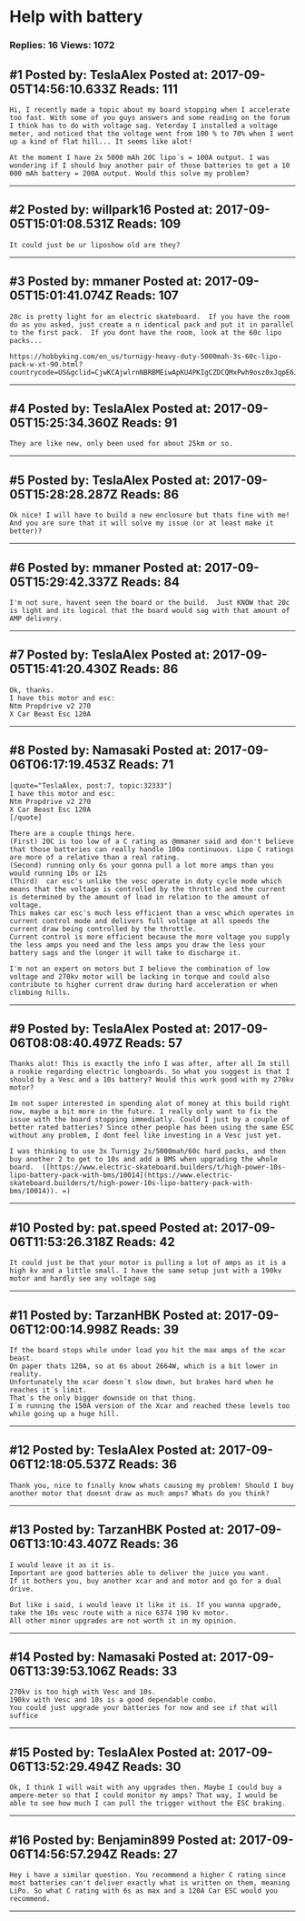 # Help with battery

### Replies: 16 Views: 1072

## \#1 Posted by: TeslaAlex Posted at: 2017-09-05T14:56:10.633Z Reads: 111

```
Hi, I recently made a topic about my board stopping when I accelerate too fast. With some of you guys answers and some reading on the forum I think has to do with voltage sag. Yeterday I installed a voltage meter, and noticed that the voltage went from 100 % to 70% when I went up a kind of flat hill... It seems like alot! 

At the moment I have 2x 5000 mAh 20C lipo´s = 100A output. I was wondering if I should buy another pair of those batteries to get a 10 000 mAh battery = 200A output. Would this solve my problem?
```

---
## \#2 Posted by: willpark16 Posted at: 2017-09-05T15:01:08.531Z Reads: 109

```
It could just be ur liposhow old are they?
```

---
## \#3 Posted by: mmaner Posted at: 2017-09-05T15:01:41.074Z Reads: 107

```
20c is pretty light for an electric skateboard.  If you have the room do as you asked, just create a n identical pack and put it in parallel to the first pack.  If you dont have the room, look at the 60c lipo packs...

https://hobbyking.com/en_us/turnigy-heavy-duty-5000mah-3s-60c-lipo-pack-w-xt-90.html?countrycode=US&gclid=CjwKCAjwlrnNBRBMEiwApKU4PKIgCZDCQMxPwh9osz0xJqpE6JA62LU5d8OGCsUjV7O6jvL_F4NF4hoCnjUQAvD_BwE&gclsrc=aw.ds
```

---
## \#4 Posted by: TeslaAlex Posted at: 2017-09-05T15:25:34.360Z Reads: 91

```
They are like new, only been used for about 25km or so.
```

---
## \#5 Posted by: TeslaAlex Posted at: 2017-09-05T15:28:28.287Z Reads: 86

```
Ok nice! I will have to build a new enclosure but thats fine with me! And you are sure that it will solve my issue (or at least make it better)?
```

---
## \#6 Posted by: mmaner Posted at: 2017-09-05T15:29:42.337Z Reads: 84

```
I'm not sure, havent seen the board or the build.  Just KNOW that 20c is light and its logical that the board would sag with that amount of AMP delivery.
```

---
## \#7 Posted by: TeslaAlex Posted at: 2017-09-05T15:41:20.430Z Reads: 86

```
Ok, thanks. 
I have this motor and esc:
Ntm Propdrive v2 270
X Car Beast Esc 120A
```

---
## \#8 Posted by: Namasaki Posted at: 2017-09-06T06:17:19.453Z Reads: 71

```
[quote="TeslaAlex, post:7, topic:32333"]
I have this motor and esc:
Ntm Propdrive v2 270
X Car Beast Esc 120A
[/quote]

There are a couple things here.
(First) 20C is too low of a C rating as @mmaner said and don't believe that those batteries can really handle 100a continuous. Lipo C ratings are more of a relative than a real rating.
(Second) running only 6s your gonna pull a lot more amps than you would running 10s or 12s
(Third)  car esc's unlike the vesc operate in duty cycle mode which means that the voltage is controlled by the throttle and the current is determined by the amount of load in relation to the amount of voltage.
This makes car esc's much less efficient than a vesc which operates in current control mode and delivers full voltage at all speeds the current draw being controlled by the throttle.
Current control is more efficient because the more voltage you supply the less amps you need and the less amps you draw the less your battery sags and the longer it will take to discharge it.

I'm not an expert on motors but I believe the combination of low voltage and 270kv motor will be lacking in torque and could also contribute to higher current draw during hard acceleration or when climbing hills.
```

---
## \#9 Posted by: TeslaAlex Posted at: 2017-09-06T08:08:40.497Z Reads: 57

```
Thanks alot! This is exactly the info I was after, after all Im still a rookie regarding electric longboards. So what you suggest is that I should by a Vesc and a 10s battery? Would this work good with my 270kv motor? 

Im not super interested in spending alot of money at this build right now, maybe a bit more in the future. I really only want to fix the issue with the board stopping immediatly. Could I just by a couple of better rated batteries? Since other people has been using the same ESC without any problem, I dont feel like investing in a Vesc just yet. 

I was thinking to use 3x Turnigy 2s/5000mah/60c hard packs, and then buy another 2 to get to 10s and add a BMS when upgrading the whole board.  ([https://www.electric-skateboard.builders/t/high-power-10s-lipo-battery-pack-with-bms/10014](https://www.electric-skateboard.builders/t/high-power-10s-lipo-battery-pack-with-bms/10014)). =)
```

---
## \#10 Posted by: pat.speed Posted at: 2017-09-06T11:53:26.318Z Reads: 42

```
It could just be that your motor is pulling a lot of amps as it is a high kv and a little small. I have the same setup just with a 190kv motor and hardly see any voltage sag
```

---
## \#11 Posted by: TarzanHBK Posted at: 2017-09-06T12:00:14.998Z Reads: 39

```
If the board stops while under load you hit the max amps of the xcar beast.
On paper thats 120A, so at 6s about 2664W, which is a bit lower in reality.
Unfortunately the xcar doesn´t slow down, but brakes hard when he reaches it´s limit.
That´s the only bigger downside on that thing.
I´m running the 150A version of the Xcar and reached these levels too while going up a huge hill.
```

---
## \#12 Posted by: TeslaAlex Posted at: 2017-09-06T12:18:05.537Z Reads: 36

```
Thank you, nice to finally know whats causing my problem! Should I buy another motor that doesnt draw as much amps? Whats do you think?
```

---
## \#13 Posted by: TarzanHBK Posted at: 2017-09-06T13:10:43.407Z Reads: 36

```
I would leave it as it is.
Important are good batteries able to deliver the juice you want.
If it bothers you, buy another xcar and and motor and go for a dual drive.

But like i said, i would leave it like it is. If you wanna upgrade, take the 10s vesc route with a nice 6374 190 kv motor.
All other minor upgrades are not worth it in my opinion.
```

---
## \#14 Posted by: Namasaki Posted at: 2017-09-06T13:39:53.106Z Reads: 33

```
270kv is too high with Vesc and 10s. 
190kv with Vesc and 10s is a good dependable combo. 
You could just upgrade your batteries for now and see if that will suffice
```

---
## \#15 Posted by: TeslaAlex Posted at: 2017-09-06T13:52:29.494Z Reads: 30

```
Ok, I think I will wait with any upgrades then. Maybe I could buy a ampere-meter so that I could monitor my amps? That way, I would be able to see how much I can pull the trigger without the ESC braking.
```

---
## \#16 Posted by: Benjamin899 Posted at: 2017-09-06T14:56:57.294Z Reads: 27

```
Hey i have a similar question. You recommend a higher C rating since most batteries can't deliver exactly what is written on them, meaning LiPo. So what C rating with 6s as max and a 120A Car ESC would you recommend.
```

---
